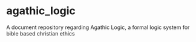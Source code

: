 # agathic_logic
A document repository regarding Agathic Logic, a formal logic system for bible based christian ethics
